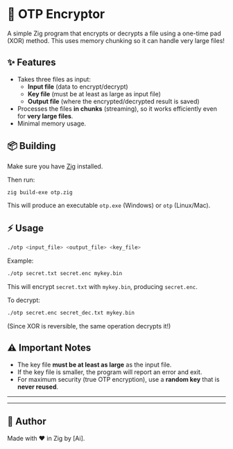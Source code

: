 
# 📜 OTP Encryptor

A simple Zig program that encrypts or decrypts a file using a one-time pad (XOR) method. This uses memory chunking so it can handle very large files! 

## ✨ Features
- Takes three files as input: 
  - **Input file** (data to encrypt/decrypt)
  - **Key file** (must be at least as large as input file)
  - **Output file** (where the encrypted/decrypted result is saved)
- Processes the files **in chunks** (streaming), so it works efficiently even for **very large files**.
- Minimal memory usage.

## 📦 Building

Make sure you have [Zig](https://ziglang.org/download/) installed.

Then run:

```sh
zig build-exe otp.zig
```

This will produce an executable `otp.exe` (Windows) or `otp` (Linux/Mac).

## ⚡ Usage

```sh
./otp <input_file> <output_file> <key_file>
```

Example:

```sh
./otp secret.txt secret.enc mykey.bin
```

This will encrypt `secret.txt` with `mykey.bin`, producing `secret.enc`.

To decrypt:

```sh
./otp secret.enc secret_dec.txt mykey.bin
```

(Since XOR is reversible, the same operation decrypts it!)

## ⚠️ Important Notes
- The key file **must be at least as large** as the input file.
- If the key file is smaller, the program will report an error and exit.
- For maximum security (true OTP encryption), use a **random key** that is **never reused**.

---

---

## 🧠 Author

Made with ❤️ in Zig by [Ai].

